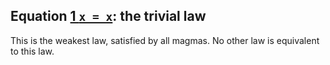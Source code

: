 ## Equation [1 `x = x`](https://teorth.github.io/equational_theories/implications/?1): the trivial law
This is the weakest law, satisfied by all magmas. No other law is equivalent to this law.
